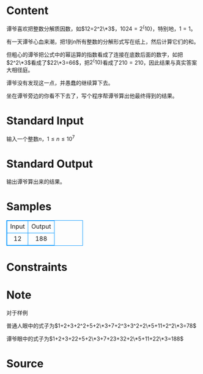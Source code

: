 
# Content

谭爷喜欢把整数分解质因数，如$12=2^2\*3$，$1024=2^\{10\}$，特别地，$1=1$。

有一天谭爷心血来潮，把$1$到$n$所有整数的分解形式写在纸上，然后计算它们的和。

但粗心的谭爷把公式中的幂运算的指数看成了连接在底数后面的数字，如把$2^2\*3$看成了$22\*3=66$，把$2^\{10\}$看成了$210=210$，因此结果与真实答案大相径庭。

谭爷没有发现这一点，并愚蠢的继续算下去。

坐在谭爷旁边的你看不下去了，写个程序帮谭爷算出他最终得到的结果。

# Standard Input

输入一个整数$n$，$1\leq n \leq 10^7$

# Standard Output

输出谭爷算出来的结果。

# Samples

<style>
        table,table tr th, table tr td { border:1px solid #0094ff; }
        table { width: 200px; min-height: 25px; line-height: 25px; text-align: center; border-collapse: collapse;}   
    </style>
<table>
	<tr>
		<td>Input</td>
		<td>Output</td>
	</tr>
<tr><td>12</td><td>188</td></tr></table>


# Constraints



# Note

对于样例

普通人眼中的式子为$1+2+3+2^2+5+2\*3+7+2^3+3^2+2\*5+11+2^2\*3=78$

谭爷眼中的式子为$1+2+3+22+5+2\*3+7+23+32+2\*5+11+22\*3=188$

# Source


